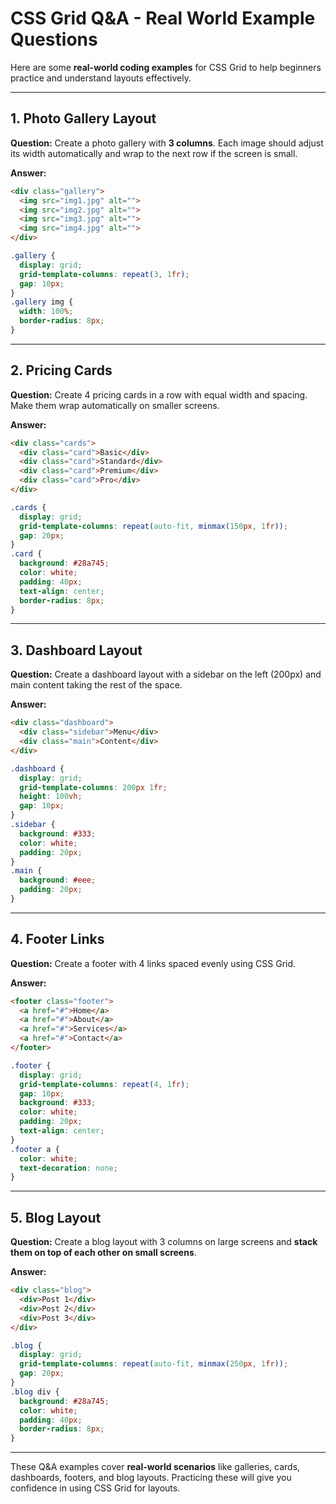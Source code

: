 # CSS Grid Q&A - Real World Example Questions

Here are some **real-world coding examples** for CSS Grid to help beginners practice and understand layouts effectively.

---

## 1. Photo Gallery Layout

**Question:** Create a photo gallery with **3 columns**. Each image should adjust its width automatically and wrap to the next row if the screen is small.

**Answer:**

```html
<div class="gallery">
  <img src="img1.jpg" alt="">
  <img src="img2.jpg" alt="">
  <img src="img3.jpg" alt="">
  <img src="img4.jpg" alt="">
</div>
```

```css
.gallery {
  display: grid;
  grid-template-columns: repeat(3, 1fr);
  gap: 10px;
}
.gallery img {
  width: 100%;
  border-radius: 8px;
}
```

---

## 2. Pricing Cards

**Question:** Create 4 pricing cards in a row with equal width and spacing. Make them wrap automatically on smaller screens.

**Answer:**

```html
<div class="cards">
  <div class="card">Basic</div>
  <div class="card">Standard</div>
  <div class="card">Premium</div>
  <div class="card">Pro</div>
</div>
```

```css
.cards {
  display: grid;
  grid-template-columns: repeat(auto-fit, minmax(150px, 1fr));
  gap: 20px;
}
.card {
  background: #28a745;
  color: white;
  padding: 40px;
  text-align: center;
  border-radius: 8px;
}
```

---

## 3. Dashboard Layout

**Question:** Create a dashboard layout with a sidebar on the left (200px) and main content taking the rest of the space.

**Answer:**

```html
<div class="dashboard">
  <div class="sidebar">Menu</div>
  <div class="main">Content</div>
</div>
```

```css
.dashboard {
  display: grid;
  grid-template-columns: 200px 1fr;
  height: 100vh;
  gap: 10px;
}
.sidebar {
  background: #333;
  color: white;
  padding: 20px;
}
.main {
  background: #eee;
  padding: 20px;
}
```

---

## 4. Footer Links

**Question:** Create a footer with 4 links spaced evenly using CSS Grid.

**Answer:**

```html
<footer class="footer">
  <a href="#">Home</a>
  <a href="#">About</a>
  <a href="#">Services</a>
  <a href="#">Contact</a>
</footer>
```

```css
.footer {
  display: grid;
  grid-template-columns: repeat(4, 1fr);
  gap: 10px;
  background: #333;
  color: white;
  padding: 20px;
  text-align: center;
}
.footer a {
  color: white;
  text-decoration: none;
}
```

---

## 5. Blog Layout

**Question:** Create a blog layout with 3 columns on large screens and **stack them on top of each other on small screens**.

**Answer:**

```html
<div class="blog">
  <div>Post 1</div>
  <div>Post 2</div>
  <div>Post 3</div>
</div>
```

```css
.blog {
  display: grid;
  grid-template-columns: repeat(auto-fit, minmax(250px, 1fr));
  gap: 20px;
}
.blog div {
  background: #28a745;
  color: white;
  padding: 40px;
  border-radius: 8px;
}
```

---

These Q&A examples cover **real-world scenarios** like galleries, cards, dashboards, footers, and blog layouts. Practicing these will give you confidence in using CSS Grid for layouts.
